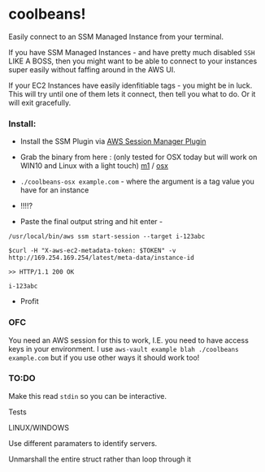# coolbeans!
Easily connect to an SSM Managed Instance from your terminal.

If you have SSM Managed Instances - and have pretty much disabled `SSH` LIKE A BOSS, then you might want to be able to connect to your instances super easily without faffing around in the AWS UI.

If your EC2 Instances have easily idenfitiable tags - you might be in luck. This will try until one of them lets it connect, then tell you what to do. Or it will exit gracefully.

### Install:

* Install the SSM Plugin via [AWS Session Manager Plugin](https://docs.aws.amazon.com/systems-manager/latest/userguide/session-manager-working-with-install-plugin.html)

* Grab the binary from here : (only tested for OSX today but will work on WIN10 and Linux with a light touch) [m1](https://github.com/fentonfentonfenton/coolbeans/releases/download/0.0.1/coolbeans-m1) / [osx](https://github.com/fentonfentonfenton/coolbeans/releases/download/0.0.1/coolbeans-osx)

* `./coolbeans-osx example.com` - where the argument is a tag value you have for an instance

* !!!!?

* Paste the final output string and hit enter - 
```Connecting to AWS
/usr/local/bin/aws ssm start-session --target i-123abc

$curl -H "X-aws-ec2-metadata-token: $TOKEN" -v http://169.254.169.254/latest/meta-data/instance-id

>> HTTP/1.1 200 OK

i-123abc
```

* Profit


### OFC

You need an AWS session for this to work, I.E. you need to have access keys in your environment. I use `aws-vault example blah ./coolbeans example.com` but if you use other ways it should work too!

### TO:DO

Make this read `stdin` so you can be interactive.

Tests

LINUX/WINDOWS

Use different paramaters to identify servers.

Unmarshall the entire struct rather than loop through it


